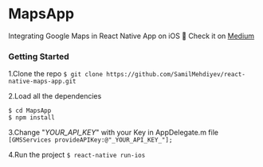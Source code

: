 # MapsApp

Integrating Google Maps in React Native App on iOS 🚀 Check it on [Medium](https://medium.com/)

### Getting Started

1.Clone the repo
`$ git clone https://github.com/SamilMehdiyev/react-native-maps-app.git`

2.Load all the dependencies
```
$ cd MapsApp
$ npm install
```

3.Change "_YOUR_API_KEY_" with your Key in AppDelegate.m file
`[GMSServices provideAPIKey:@"_YOUR_API_KEY_"];`

4.Run the project
`$ react-native run-ios`

